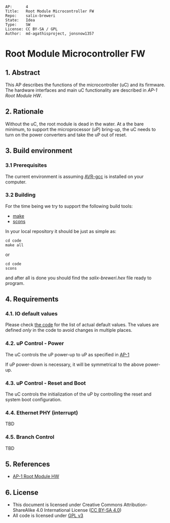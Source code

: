 ```
AP:      4
Title:   Root Module Microcontroller FW
Repo:    salix-breweri
State:   Idea
Type:    SW
License: CC BY-SA / GPL
Author:  md-agathisproject, jonsnow1357
```

# Root Module Microcontroller FW

## 1. Abstract

This AP describes the functions of the microcontroller (uC) and its firmware.
The hardware interfaces and main uC functionality are described in *AP-1 Root Module HW*.

## 2. Rationale

Without the uC, the root module is dead in the water. At a the bare minimum,
to support the microprocessor (uP) bring-up, the uC needs to turn on the power
converters and take the uP out of reset.

## 3. Build environment

### 3.1 Prerequisites

The current environment is assuming [AVR-gcc](https://gcc.gnu.org/wiki/avr-gcc) is installed on your computer.

### 3.2 Building

For the time being we try to support the following build tools:

* [make](https://www.gnu.org/software/make/)
* [scons](http://scons.org/)

In your local repository it should be just as simple as:

```
cd code
make all
```
or
```
cd code
scons
```
and after all is done you should find the *salix-breweri.hex* file ready to program.

## 4. Requirements

### 4.1. IO default values

Please check [the code](https://github.com/agathis-project/salix-breweri/code) for
the list of actual default values. The values are defined *only* in the code
to avoid changes in multiple places.

### 4.2. uP Control - Power

The uC controls the uP power-up to uP as specified in
[AP-1](https://github.com/agathis-project/salix-arctica#3321-power-up)

If uP power-down is necessary, it will be symmetrical to the above power-up.

### 4.3. uP Control - Reset and Boot

The uC controls the initialization of the uP by controlling the reset and system
boot configuration.

### 4.4. Ethernet PHY (interrupt)

TBD

### 4.5. Branch Control

TBD

## 5. References

* [AP-1 Root Module HW](https://github.com/agathis-project/salix-arctica)

## 6. License

* This document is licensed under Creative Commons Attribution-ShareAlike 4.0
  International License ([CC BY-SA 4.0](https://creativecommons.org/licenses/by-sa/4.0/))
* All code is licensed under [GPL v3](https://www.gnu.org/licenses/gpl.html)
